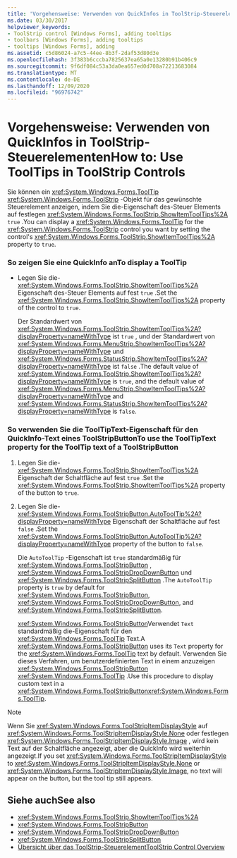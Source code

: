 ```yaml
---
title: 'Vorgehensweise: Verwenden von QuickInfos in ToolStrip-Steuerelementen'
ms.date: 03/30/2017
helpviewer_keywords:
- ToolStrip control [Windows Forms], adding tooltips
- toolbars [Windows Forms], adding tooltips
- tooltips [Windows Forms], adding
ms.assetid: c5d86024-a7c5-44ee-8b3f-2daf53d80d3e
ms.openlocfilehash: 3f383b6cccba7825637ea65a0e13280b91b406c9
ms.sourcegitcommit: 9f6df084c53a3da0ea657ed0d708a72213683084
ms.translationtype: MT
ms.contentlocale: de-DE
ms.lasthandoff: 12/09/2020
ms.locfileid: "96976742"
---
```

# <a name="how-to-use-tooltips-in-toolstrip-controls"></a><span data-ttu-id="5779e-102">Vorgehensweise: Verwenden von QuickInfos in ToolStrip-Steuerelementen</span><span class="sxs-lookup"><span data-stu-id="5779e-102">How to: Use ToolTips in ToolStrip Controls</span></span>
<span data-ttu-id="5779e-103">Sie können ein <xref:System.Windows.Forms.ToolTip> <xref:System.Windows.Forms.ToolStrip> -Objekt für das gewünschte Steuerelement anzeigen, indem Sie die-Eigenschaft des-Steuer Elements auf festlegen <xref:System.Windows.Forms.ToolStrip.ShowItemToolTips%2A> `true` .</span><span class="sxs-lookup"><span data-stu-id="5779e-103">You can display a <xref:System.Windows.Forms.ToolTip> for the <xref:System.Windows.Forms.ToolStrip> control you want by setting the control's <xref:System.Windows.Forms.ToolStrip.ShowItemToolTips%2A> property to `true`.</span></span>  
  
### <a name="to-display-a-tooltip"></a><span data-ttu-id="5779e-104">So zeigen Sie eine QuickInfo an</span><span class="sxs-lookup"><span data-stu-id="5779e-104">To display a ToolTip</span></span>  
  
- <span data-ttu-id="5779e-105">Legen Sie die- <xref:System.Windows.Forms.ToolStrip.ShowItemToolTips%2A> Eigenschaft des-Steuer Elements auf fest `true` .</span><span class="sxs-lookup"><span data-stu-id="5779e-105">Set the <xref:System.Windows.Forms.ToolStrip.ShowItemToolTips%2A> property of the control to `true`.</span></span>  
  
     <span data-ttu-id="5779e-106">Der Standardwert von <xref:System.Windows.Forms.ToolStrip.ShowItemToolTips%2A?displayProperty=nameWithType> ist `true` , und der Standardwert von <xref:System.Windows.Forms.MenuStrip.ShowItemToolTips%2A?displayProperty=nameWithType> und <xref:System.Windows.Forms.StatusStrip.ShowItemToolTips%2A?displayProperty=nameWithType> ist `false` .</span><span class="sxs-lookup"><span data-stu-id="5779e-106">The default value of <xref:System.Windows.Forms.ToolStrip.ShowItemToolTips%2A?displayProperty=nameWithType> is `true`, and the default value of <xref:System.Windows.Forms.MenuStrip.ShowItemToolTips%2A?displayProperty=nameWithType> and <xref:System.Windows.Forms.StatusStrip.ShowItemToolTips%2A?displayProperty=nameWithType> is `false`.</span></span>  
  
### <a name="to-use-the-tooltiptext-property-for-the-tooltip-text-of-a-toolstripbutton"></a><span data-ttu-id="5779e-107">So verwenden Sie die ToolTipText-Eigenschaft für den QuickInfo-Text eines ToolStripButton</span><span class="sxs-lookup"><span data-stu-id="5779e-107">To use the ToolTipText property for the ToolTip text of a ToolStripButton</span></span>  
  
1. <span data-ttu-id="5779e-108">Legen Sie die- <xref:System.Windows.Forms.ToolStrip.ShowItemToolTips%2A> Eigenschaft der Schaltfläche auf fest `true` .</span><span class="sxs-lookup"><span data-stu-id="5779e-108">Set the <xref:System.Windows.Forms.ToolStrip.ShowItemToolTips%2A> property of the button to `true`.</span></span>  
  
2. <span data-ttu-id="5779e-109">Legen Sie die- <xref:System.Windows.Forms.ToolStripButton.AutoToolTip%2A?displayProperty=nameWithType> Eigenschaft der Schaltfläche auf fest `false` .</span><span class="sxs-lookup"><span data-stu-id="5779e-109">Set the <xref:System.Windows.Forms.ToolStripButton.AutoToolTip%2A?displayProperty=nameWithType> property of the button to `false`.</span></span>  
  
     <span data-ttu-id="5779e-110">Die `AutoToolTip` -Eigenschaft ist `true` standardmäßig für <xref:System.Windows.Forms.ToolStripButton> , <xref:System.Windows.Forms.ToolStripDropDownButton> und <xref:System.Windows.Forms.ToolStripSplitButton> .</span><span class="sxs-lookup"><span data-stu-id="5779e-110">The `AutoToolTip` property is `true` by default for <xref:System.Windows.Forms.ToolStripButton>, <xref:System.Windows.Forms.ToolStripDropDownButton>, and <xref:System.Windows.Forms.ToolStripSplitButton>.</span></span>  
  
     <span data-ttu-id="5779e-111"><xref:System.Windows.Forms.ToolStripButton>Verwendet `Text` standardmäßig die-Eigenschaft für den <xref:System.Windows.Forms.ToolTip> Text.</span><span class="sxs-lookup"><span data-stu-id="5779e-111">A <xref:System.Windows.Forms.ToolStripButton> uses its `Text` property for the <xref:System.Windows.Forms.ToolTip> text by default.</span></span> <span data-ttu-id="5779e-112">Verwenden Sie dieses Verfahren, um benutzerdefinierten Text in einem anzuzeigen <xref:System.Windows.Forms.ToolStripButton> <xref:System.Windows.Forms.ToolTip> .</span><span class="sxs-lookup"><span data-stu-id="5779e-112">Use this procedure to display custom text in a <xref:System.Windows.Forms.ToolStripButton><xref:System.Windows.Forms.ToolTip>.</span></span>  
  
> [!NOTE]
> <span data-ttu-id="5779e-113">Wenn Sie <xref:System.Windows.Forms.ToolStripItemDisplayStyle> auf <xref:System.Windows.Forms.ToolStripItemDisplayStyle.None> oder festlegen <xref:System.Windows.Forms.ToolStripItemDisplayStyle.Image> , wird kein Text auf der Schaltfläche angezeigt, aber die QuickInfo wird weiterhin angezeigt.</span><span class="sxs-lookup"><span data-stu-id="5779e-113">If you set <xref:System.Windows.Forms.ToolStripItemDisplayStyle> to <xref:System.Windows.Forms.ToolStripItemDisplayStyle.None> or <xref:System.Windows.Forms.ToolStripItemDisplayStyle.Image>, no text will appear on the button, but the tool tip still appears.</span></span>  
  
## <a name="see-also"></a><span data-ttu-id="5779e-114">Siehe auch</span><span class="sxs-lookup"><span data-stu-id="5779e-114">See also</span></span>

- <xref:System.Windows.Forms.ToolStrip.ShowItemToolTips%2A>
- <xref:System.Windows.Forms.ToolStripButton>
- <xref:System.Windows.Forms.ToolStripDropDownButton>
- <xref:System.Windows.Forms.ToolStripSplitButton>
- [<span data-ttu-id="5779e-115">Übersicht über das ToolStrip-Steuerelement</span><span class="sxs-lookup"><span data-stu-id="5779e-115">ToolStrip Control Overview</span></span>](toolstrip-control-overview-windows-forms.md)
